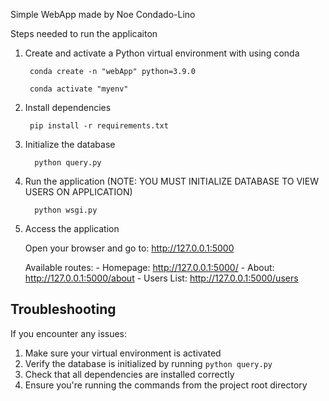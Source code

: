 Simple WebApp made by Noe Condado-Lino

Steps needed to run the applicaiton

1. Create and activate a Python virtual environment with using conda

        conda create -n "webApp" python=3.9.0
        
        conda activate "myenv"



2. Install dependencies

        pip install -r requirements.txt

3. Initialize the database

         python query.py


4. Run the application (NOTE: YOU MUST INITIALIZE DATABASE TO VIEW USERS ON APPLICATION)

         python wsgi.py


5. Access the application
   
    Open your browser and go to: http://127.0.0.1:5000
    
    Available routes:
        - Homepage: http://127.0.0.1:5000/
        - About: http://127.0.0.1:5000/about
        - Users List: http://127.0.0.1:5000/users

## Troubleshooting

If you encounter any issues:
1. Make sure your virtual environment is activated
2. Verify the database is initialized by running `python query.py`
3. Check that all dependencies are installed correctly
4. Ensure you're running the commands from the project root directory